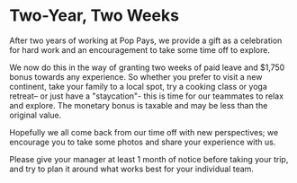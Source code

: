# Two-Year, Two Weeks

After two years of working at Pop Pays, we provide a gift as a celebration for hard work and an encouragement to take some time off to explore.

We now do this in the way of granting two weeks of paid leave and $1,750 bonus towards any experience. So whether you prefer to visit a new continent, take your family to a local spot, try a cooking class or yoga retreat– or just have a "staycation"- this is time for our teammates to relax and explore. The monetary bonus is taxable and may be less than the original value.

Hopefully we all come back from our time off with new perspectives; we encourage you to take some photos and share your experience with us.

Please give your manager at least 1 month of notice before taking your trip, and try to plan it around what works best for your individual team.
